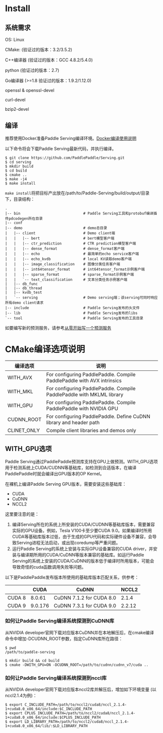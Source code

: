 # Install

## 系统需求

OS: Linux

CMake: (验证过的版本：3.2/3.5.2)

C++编译器 (验证过的版本：GCC 4.8.2/5.4.0)

python (验证过的版本：2.7)

Go编译器 (>=1.8 验证过的版本：1.9.2/1.12.0)

openssl & openssl-devel

curl-devel

bzip2-devel

## 编译

推荐使用Docker准备Paddle Serving编译环境。[Docker编译使用说明](./DOCKER.md)

以下命令将会下载Paddle Serving最新代码，并执行编译。

```shell
$ git clone https://github.com/PaddlePaddle/Serving.git
$ cd serving
$ mkdir build
$ cd build
$ cmake ..
$ make -j4
$ make install
```

`make install`将把目标产出放在/path/to/Paddle-Serving/build/output/目录下，目录结构：

```
.
|-- bin                             # Paddle Serving工具和protobuf编译插件pdcodegen所在目录
|-- conf
|-- demo                            # demo总目录
|   |-- client                      # Demo client端
|   |   |-- bert                    # bert模型客户端
|   |   |-- ctr_prediction          # CTR prediction模型客户端
|   |   |-- dense_format            # dense_format客户端
|   |   |-- echo                    # 最简单的echo service客户端
|   |   |-- echo_kvdb               # local KV读取demo客户端
|   |   |-- image_classification    # 图像分类任务客户端
|   |   |-- int64tensor_format      # int64tensor_format示例客户端
|   |   |-- sparse_format           # sparse_format示例客户端
|   |   `-- text_classification     # 文本分类任务示例客户端
|   |-- db_func
|   |-- db_thread
|   |-- kvdb_test
|   `-- serving                     # Demo serving端；该serving可同时响应所有demo client请求
|-- include                         # Paddle Serving发布的头文件
|-- lib                             # Paddle Serving发布的libs
`-- tool                            # Paddle Serving发布的工具目录

```

如要编写新的预测服务，请参考[从零开始写一个预测服务](CREATING.md)

# CMake编译选项说明

| 编译选项 | 说明 |
|----------|------|
| WITH_AVX | For configuring PaddlePaddle. Compile PaddlePaddle with AVX intrinsics |
| WITH_MKL | For configuring PaddlePaddle. Compile PaddlePaddle with MKLML library |
| WITH_GPU | For configuring PaddlePaddle. Compile PaddlePaddle with NVIDIA GPU |
| CUDNN_ROOT| For configuring PaddlePaddle. Define CuDNN library and header path |
| CLINET_ONLY | Compile client libraries and demos only |

## WITH_GPU选项

Paddle Serving通过PaddlePaddle预测库支持在GPU上做预测。WITH_GPU选项用于检测系统上CUDA/CUDNN等基础库，如检测到合适版本，在编译PaddlePaddle时就会编译出GPU版本的OP Kernel。

在裸机上编译Paddle Serving GPU版本，需要安装这些基础库：

- CUDA
- CuDNN
- NCCL2

这里要注意的是：
1) 编译Serving所在的系统上所安装的CUDA/CUDNN等基础库版本，需要兼容实际的GPU设备。例如，Tesla V100卡至少要CUDA 9.0。如果编译时所用CUDA等基础库版本过低，由于生成的GPU代码和实际硬件设备不兼容，会导致Serving进程无法启动，或出现coredump等严重问题。
2) 运行Paddle Serving的系统上安装与实际GPU设备兼容的CUDA driver，并安装与编译期所用的CUDA/CuDNN等版本兼容的基础库。如运行Paddle Serving的系统上安装的CUDA/CuDNN的版本低于编译时所用版本，可能会导致奇怪的cuda函数调用失败等问题。

以下是PaddlePaddle发布版本所使用的基础库版本匹配关系，供参考：

| | CUDA  | CuDNN | NCCL2 |
|-|-------|--------------------------|-------|
| CUDA 8 | 8.0.61 | CuDNN 7.1.2 for CUDA 8.0 | 2.1.4 |
| CUDA 9 | 9.0.176 | CuDNN 7.3.1 for CUDA 9.0| 2.2.12 |

### 如何让Paddle Serving编译系统探测到CuDNN库

从NVIDIA developer官网下载对应版本CuDNN并在本地解压后，在cmake编译命令中增加-DCUDNN_ROOT参数，指定CuDNN库所在路径：

```
$ pwd
/path/to/paddle-serving

$ mkdir build && cd build
$ cmake -DWITH_GPU=ON -DCUDNN_ROOT=/path/to/cudnn/cudnn_v7/cuda ..
```

### 如何让Paddle Serving编译系统探测到nccl库

从NVIDIA developer官网下载对应版本nccl2库并解压后，增加如下环境变量 (以nccl2.1.4为例)：

```
$ export C_INCLUDE_PATH=/path/to/nccl2/cuda8/nccl_2.1.4-1+cuda8.0_x86_64/include:$C_INCLUDE_PATH
$ export CPLUS_INCLUDE_PATH=/path/to/nccl2/cuda8/nccl_2.1.4-1+cuda8.0_x86_64/include:$CPLUS_INCLUDE_PATH
$ export LD_LIBRARY_PATH=/path/to/nccl2/cuda8/nccl_2.1.4-1+cuda8.0_x86_64/lib/:$LD_LIBRARY_PATH
```
